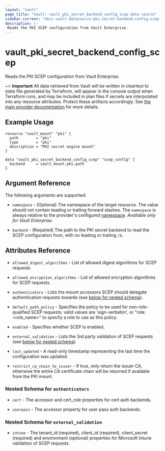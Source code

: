 ```yaml
---
layout: "vault"
page_title: "Vault: vault_pki_secret_backend_config_scep data source"
sidebar_current: "docs-vault-datasource-pki-secret-backend-config-scep"
description: |-
 Reads the PKI SCEP configuration from Vault Enterprise. 
---
```


# vault\_pki\_secret\_backend\_config\_scep

Reads the PKI SCEP configuration from Vault Enterprise.

~> **Important** All data retrieved from Vault will be
written in cleartext to state file generated by Terraform, will appear in
the console output when Terraform runs, and may be included in plan files
if secrets are interpolated into any resource attributes.
Protect these artifacts accordingly. See
[the main provider documentation](../index.html)
for more details.

## Example Usage

```hcl
resource "vault_mount" "pki" {
  path        = "pki"
  type        = "pki"
  description = "PKI secret engine mount"
}

data "vault_pki_secret_backend_config_scep" "scep_config" {
  backend     = vault_mount.pki.path
}
```

## Argument Reference

The following arguments are supported:

* `namespace` - (Optional) The namespace of the target resource.
  The value should not contain leading or trailing forward slashes.
  The `namespace` is always relative to the provider's configured [namespace](/docs/providers/vault/index.html#namespace).
  *Available only for Vault Enterprise*.

* `backend` - (Required) The path to the PKI secret backend to
  read the SCEP configuration from, with no leading or trailing `/`s.
 
## Attributes Reference

* `allowed_digest_algorithms` - List of allowed digest algorithms for SCEP requests.

* `allowed_encryption_algorithms` - List of allowed encryption algorithms for SCEP requests.

* `authenticators` - Lists the mount accessors SCEP should delegate authentication requests towards (see [below for nested schema](#nestedatt--authenticators)).
 
* `default_path_policy` - Specifies the policy to be used for non-role-qualified SCEP requests; valid values are 'sign-verbatim', or "role:<role_name>" to specify a role to use as this policy.

* `enabled` - Specifies whether SCEP is enabled.

* `external_validation` - Lists the 3rd party validation of SCEP requests (see [below for nested schema](#nestedatt--externalvalidation)).

* `last_updated` - A read-only timestamp representing the last time the configuration was updated.

* `restrict_ca_chain_to_issuer` - If true, only return the issuer CA, otherwise the entire CA certificate chain will be returned if available from the PKI mount.


<a id="nestedatt--authenticators"></a>
### Nested Schema for `authenticators`

* `cert` - The accessor and cert_role properties for cert auth backends.
 
* `userpass` - The accessor property for user pass auth backends.

<a id="nestedatt--externalvalidation"></a>
### Nested Schema for `external_validation`

* `intune` - The tenant_id (required), client_id (required), client_secret (required) and environment (optional) properties for Microsoft Intune validation of SCEP requests.

